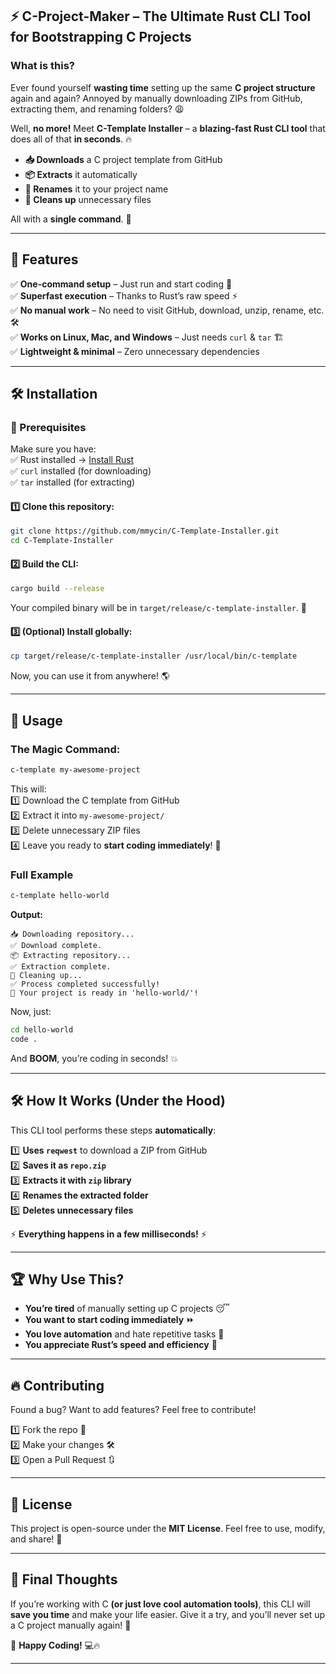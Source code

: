 ## ⚡ C-Project-Maker – The Ultimate Rust CLI Tool for Bootstrapping C Projects 

### **What is this?**
Ever found yourself **wasting time** setting up the same **C project structure** again and again? Annoyed by manually downloading ZIPs from GitHub, extracting them, and renaming folders? 😩  

Well, **no more!** Meet **C-Template Installer** – a **blazing-fast Rust CLI tool** that does all of that **in seconds**. 🔥  

- **📥 Downloads** a C project template from GitHub  
- **📦 Extracts** it automatically  
- **🚀 Renames** it to your project name  
- **🧹 Cleans up** unnecessary files  

All with a **single command**. 🤯  

---

## 🎯 **Features**
✅ **One-command setup** – Just run and start coding 🚀  
✅ **Superfast execution** – Thanks to Rust’s raw speed ⚡  
✅ **No manual work** – No need to visit GitHub, download, unzip, rename, etc. 🛠️  
✅ **Works on Linux, Mac, and Windows** – Just needs `curl` & `tar` 🏗️  
✅ **Lightweight & minimal** – Zero unnecessary dependencies  

---

## 🛠 **Installation**
### **📌 Prerequisites**
Make sure you have:  
✅ Rust installed → [Install Rust](https://www.rust-lang.org/tools/install)  
✅ `curl` installed (for downloading)  
✅ `tar` installed (for extracting)  

#### **1️⃣ Clone this repository:**
```sh
git clone https://github.com/mmycin/C-Template-Installer.git
cd C-Template-Installer
```

#### **2️⃣ Build the CLI:**
```sh
cargo build --release
```
Your compiled binary will be in `target/release/c-template-installer`. 🎉  

#### **3️⃣ (Optional) Install globally:**
```sh
cp target/release/c-template-installer /usr/local/bin/c-template
```
Now, you can use it from anywhere! 🌎  

---

## 🚀 **Usage**
### **The Magic Command:**
```sh
c-template my-awesome-project
```
This will:  
1️⃣ Download the C template from GitHub  
2️⃣ Extract it into `my-awesome-project/`  
3️⃣ Delete unnecessary ZIP files  
4️⃣ Leave you ready to **start coding immediately**! 🚀  

### **Full Example**
```sh
c-template hello-world
```
**Output:**  
```
📥 Downloading repository...
✅ Download complete.
📦 Extracting repository...
✅ Extraction complete.
🧹 Cleaning up...
✅ Process completed successfully!
🎉 Your project is ready in 'hello-world/'!
```

Now, just:
```sh
cd hello-world
code .
```
And **BOOM**, you’re coding in seconds! 💥  

---

## 🛠 **How It Works (Under the Hood)**
This CLI tool performs these steps **automatically**:  

1️⃣ **Uses `reqwest`** to download a ZIP from GitHub  
2️⃣ **Saves it as `repo.zip`**  
3️⃣ **Extracts it with `zip` library**  
4️⃣ **Renames the extracted folder**  
5️⃣ **Deletes unnecessary files**  

⚡ **Everything happens in a few milliseconds!** ⚡  

---

## 🏆 **Why Use This?**
- **You’re tired** of manually setting up C projects 😴  
- **You want to start coding immediately** ⏩  
- **You love automation** and hate repetitive tasks 🤖  
- **You appreciate Rust’s speed and efficiency** 🚀  

---

## 🔥 **Contributing**
Found a bug? Want to add features? Feel free to contribute!  

1️⃣ Fork the repo 🍴  
2️⃣ Make your changes 🛠️  
3️⃣ Open a Pull Request 🔃  

---

## 📜 **License**
This project is open-source under the **MIT License**. Feel free to use, modify, and share! 💙  

---

## 🎯 **Final Thoughts**
If you’re working with C **(or just love cool automation tools)**, this CLI will **save you time** and make your life easier. Give it a try, and you’ll never set up a C project manually again! 🚀  

🚀 **Happy Coding!** 💻🔥  

---
